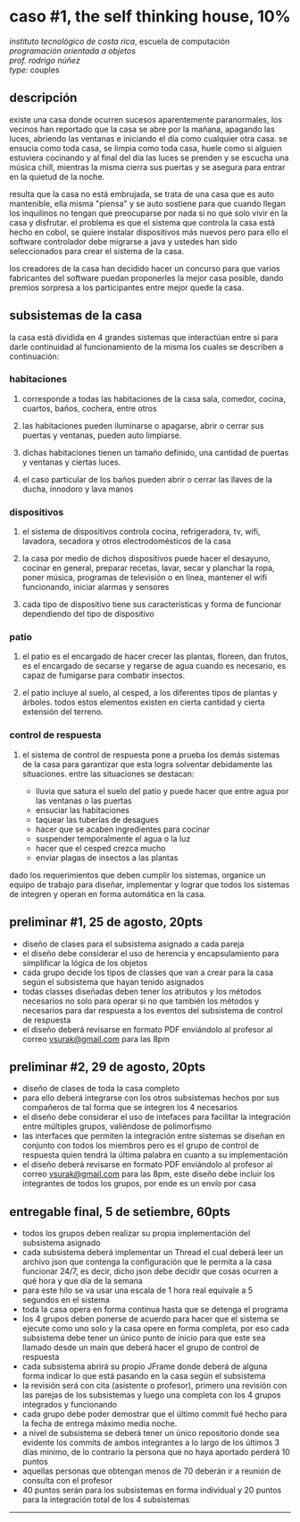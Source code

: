 # caso #1, the self thinking house, 10%

_instituto tecnológico de costa rica_, escuela de computación  
_programación orientada a objetos_  
_prof. rodrigo núñez_  
_type:_ couples

## descripción

existe una casa donde ocurren sucesos aparentemente paranormales, los vecinos han reportado que la casa se abre por la mañana, apagando las luces, abriendo las ventanas e iniciando el día como cualquier otra casa. se ensucia como toda casa, se limpia como toda casa, huele como si alguien estuviera cocinando y al final del día las luces se prenden y se escucha una música chill, mientras la misma cierra sus puertas y se asegura para entrar en la quietud de la noche.

resulta que la casa no está embrujada, se trata de una casa que es auto mantenible, ella misma "piensa" y se auto sostiene para que cuando llegan los inquilinos no tengan que preocuparse por nada si no que solo vivir en la casa y disfrutar. el problema es que el sistema que controla la casa está hecho en cobol, se quiere instalar dispositivos más nuevos pero para ello el software controlador debe migrarse a java y ustedes han sido seleccionados para crear el sistema de la casa.

los creadores de la casa han decidido hacer un concurso para que varios fabricantes del software puedan proponerles la mejor casa posible, dando premios sorpresa a los participantes entre mejor quede la casa.

## subsistemas de la casa

la casa está dividida en 4 grandes sistemas que interactúan entre si para darle continuidad al funcionamiento de la misma los cuales se describen a continuación:

### habitaciones

1. corresponde a todas las habitaciones de la casa sala, comedor, cocina, cuartos, baños, cochera, entre otros

2. las habitaciones pueden iluminarse o apagarse, abrir o cerrar sus puertas y ventanas, pueden auto limpiarse.

3. dichas habitaciones tienen un tamaño definido, una cantidad de puertas y ventanas y ciertas luces.

4. el caso particular de los baños pueden abrir o cerrar las llaves de la ducha, innodoro y lava manos

### dispositivos

1. el sistema de dispositivos controla cocina, refrigeradora, tv, wifi, lavadora, secadora y otros electrodomésticos de la casa

2. la casa por medio de dichos dispositivos puede hacer el desayuno, cocinar en general, preparar recetas, lavar, secar y planchar la ropa, poner música, programas de televisión o en línea, mantener el wifi funcionando, iniciar alarmas y sensores

3. cada tipo de dispositivo tiene sus características y forma de funcionar dependiendo del tipo de dispositivo

### patio

1. el patio es el encargado de hacer crecer las plantas, floreen, dan frutos, es el encargado de secarse y regarse de agua cuando es necesario, es capaz de fumigarse para combatir insectos.

2. el patio incluye al suelo, al cesped, a los diferentes tipos de plantas y árboles. todos estos elementos existen en cierta cantidad y cierta extensión del terreno.

### control de respuesta

1. el sistema de control de respuesta pone a prueba los demás sistemas de la casa para garantizar que esta logra solventar debidamente las situaciones. entre las situaciones se destacan:

   - lluvia que satura el suelo del patio y puede hacer que entre agua por las ventanas o las puertas
   - ensuciar las habitaciones
   - taquear las tuberías de desagues
   - hacer que se acaben ingredientes para cocinar
   - suspender temporalmente el agua o la luz
   - hacer que el cesped crezca mucho
   - enviar plagas de insectos a las plantas

dado los requerimientos que deben cumplir los sistemas, organice un equipo de trabajo para diseñar, implementar y lograr que todos los sistemas de integren y operan en forma automática en la casa.

## preliminar #1, 25 de agosto, 20pts

- diseño de clases para el subsistema asignado a cada pareja
- el diseño debe considerar el uso de herencia y encapsulamiento para simplificar la lógica de los objetos
- cada grupo decide los tipos de classes que van a crear para la casa según el subsistema que hayan tenido asignados
- todas classes diseñadas deben tener los atributos y los métodos necesarios no solo para operar si no que también los métodos y necesarios para dar respuesta a los eventos del subsistema de control de respuesta
- el diseño deberá revisarse en formato PDF enviándolo al profesor al correo vsurak@gmail.com para las 8pm

## preliminar #2, 29 de agosto, 20pts

- diseño de clases de toda la casa completo
- para ello deberá integrarse con los otros subsistemas hechos por sus compañeros de tal forma que se integren los 4 necesarios
- el diseño debe considerar el uso de intefaces para facilitar la integración entre múltiples grupos, valiéndose de polimorfismo
- las interfaces que permiten la integración entre sistemas se diseñan en conjunto con todos los miembros pero es el grupo de control de respuesta quien tendrá la última palabra en cuanto a su implementación
- el diseño deberá revisarse en formato PDF enviándolo al profesor al correo vsurak@gmail.com para las 8pm, este diseño debe incluir los integrantes de todos los grupos, por ende es un envío por casa

## entregable final, 5 de setiembre, 60pts

- todos los grupos deben realizar su propia implementación del subsistema asignado
- cada subsistema deberá implementar un Thread el cual deberá leer un archivo json que contenga la configuración que le permita a la casa funcionar 24/7, es decir, dicho json debe decidir que cosas ocurren a qué hora y que día de la semana
- para este hilo se va usar una escala de 1 hora real equivale a 5 segundos en el sistema
- toda la casa opera en forma continua hasta que se detenga el programa
- los 4 grupos deben ponerse de acuerdo para hacer que el sistema se ejecute como uno solo y la casa opere en forma completa, por eso cada subsistema debe tener un único punto de inicio para que este sea llamado desde un main que deberá hacer el grupo de control de respuesta
- cada subsistema abrirá su propio JFrame donde deberá de alguna forma indicar lo que está pasando en la casa según el subsistema
- la revisión será con cita (asistente o profesor), primero una revisión con las parejas de los subsistemas y luego una completa con los 4 grupos integrados y funcionando
- cada grupo debe poder demostrar que el último commit fué hecho para la fecha de entrega máximo media noche.
- a nivel de subsistema se deberá tener un único repositorio donde sea evidente los commits de ambos integrantes a lo largo de los últimos 3 días minimo, de lo contrario la persona que no haya aportado perderá 10 puntos
- aquellas personas que obtengan menos de 70 deberán ir a reunión de consulta con el profesor
- 40 puntos serán para los subsistemas en forma individual y 20 puntos para la integración total de los 4 subsistemas

---
